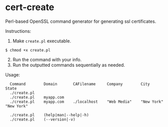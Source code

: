 # cert-create

Perl-based OpenSSL command generator for generating ssl certificates.

Instructions:

1. Make `create.pl` executable.
```
$ chmod +x create.pl
```
2. Run the command with your info.
3. Run the outputted commands sequentially as needed.


Usage:

```
  Command        Domain       CAFilename     Company        City          State
  ./create.pl
  ./create.pl    myapp.com
  ./create.pl    myapp.com    ./localhost    "Web Media"    "New York"    "New York"

  ./create.pl    (help|man|--help|-h)
  ./create.pl    (--version|-v)
```
